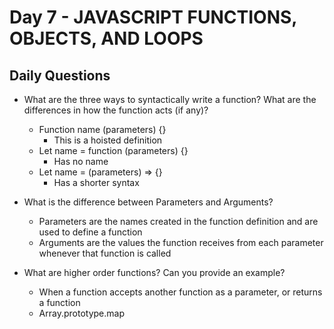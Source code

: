 # Day 7 - JAVASCRIPT FUNCTIONS, OBJECTS, AND LOOPS

## Daily Questions

- What are the three ways to syntactically write a function? What are the differences in how the function acts (if any)?
    - Function name (parameters) {}
        - This is a hoisted definition
    - Let name = function (parameters) {}
        - Has no name
    - Let name = (parameters) => {} 
        - Has a shorter syntax

- What is the difference between Parameters and Arguments?
    - Parameters are the names created in the function definition and are used to define a function
    - Arguments are the values the function receives from each parameter whenever that function is called

- What are higher order functions? Can you provide an example?
    - When a function accepts another function as a parameter, or returns a function
    - Array.prototype.map